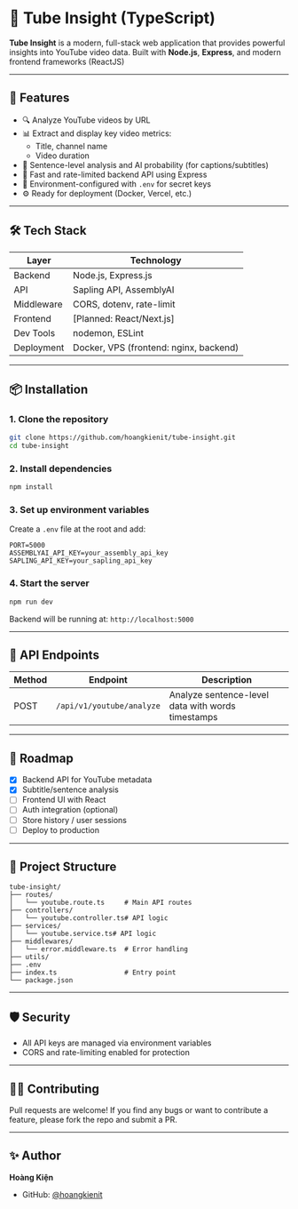 # 🎥 Tube Insight (TypeScript)

**Tube Insight** is a modern, full-stack web application that provides powerful insights into YouTube video data. Built with **Node.js**, **Express**, and modern frontend frameworks (ReactJS)

---

## 🚀 Features

- 🔍 Analyze YouTube videos by URL
- 📊 Extract and display key video metrics:
  - Title, channel name
  - Video duration
- 🧠 Sentence-level analysis and AI probability (for captions/subtitles)
- 💨 Fast and rate-limited backend API using Express
- 🔐 Environment-configured with `.env` for secret keys
- ⚙️ Ready for deployment (Docker, Vercel, etc.)

---

## 🛠️ Tech Stack

| Layer        | Technology                   |
|--------------|------------------------------|
| Backend      | Node.js, Express.js          |
| API          | Sapling API, AssemblyAI      |
| Middleware   | CORS, dotenv, rate-limit     |
| Frontend     | [Planned: React/Next.js]     |
| Dev Tools    | nodemon, ESLint              |
| Deployment   | Docker, VPS (frontend: nginx, backend)|

---

## 📦 Installation

### 1. Clone the repository

```bash
git clone https://github.com/hoangkienit/tube-insight.git
cd tube-insight
```

### 2. Install dependencies

```bash
npm install
```

### 3. Set up environment variables

Create a `.env` file at the root and add:

```env
PORT=5000
ASSEMBLYAI_API_KEY=your_assembly_api_key
SAPLING_API_KEY=your_sapling_api_key
```

### 4. Start the server

```bash
npm run dev
```

Backend will be running at: `http://localhost:5000`

---

## 📄 API Endpoints

| Method | Endpoint            | Description                     |
|--------|---------------------|---------------------------------|
| POST   | `/api/v1/youtube/analyze` | Analyze sentence-level data with words timestamps    |

---

## 🚧 Roadmap

- [x] Backend API for YouTube metadata
- [x] Subtitle/sentence analysis
- [ ] Frontend UI with React
- [ ] Auth integration (optional)
- [ ] Store history / user sessions
- [ ] Deploy to production

---

## 📁 Project Structure

```
tube-insight/
├── routes/
│   └── youtube.route.ts     # Main API routes
├── controllers/
│   └── youtube.controller.ts# API logic
├── services/
│   └── youtube.service.ts# API logic
├── middlewares/
│   └── error.middleware.ts  # Error handling
├── utils/
├── .env
├── index.ts                 # Entry point
└── package.json
```

---

## 🛡️ Security

- All API keys are managed via environment variables
- CORS and rate-limiting enabled for protection

---

## 🙋‍♂️ Contributing

Pull requests are welcome! If you find any bugs or want to contribute a feature, please fork the repo and submit a PR.

---

## ✨ Author

**Hoàng Kiện**  
- GitHub: [@hoangkienit](https://github.com/hoangkienit)
